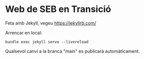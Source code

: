 # Web de SEB en Transició

Feta amb Jekyll, vegeu https://jekyllrb.com/

Arrencar en local:

    bundle exec jekyll serve --livereload

Qualsevol canvi a la branca "main" es publicarà automàticament.
